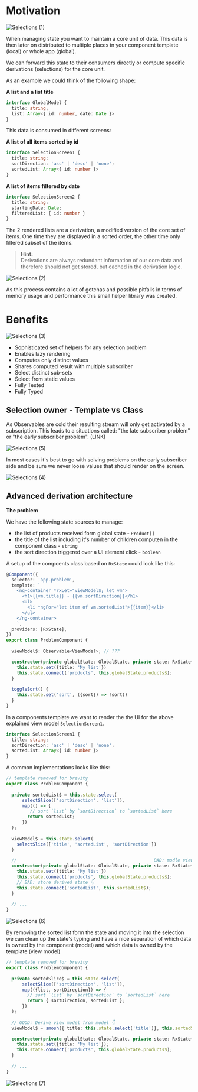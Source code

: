 # Motivation

![Selections (1)](https://user-images.githubusercontent.com/10064416/152422745-b3d8e094-d0f0-4810-b1b2-5f81fae25938.png)

When managing state you want to maintain a core unit of data. 
This data is then later on distributed to multiple places in your component template (local) or whole app (global). 

We can forward this state to their consumers directly or compute specific derivations (selections) for the core unit.

As an example we could think of the following shape: 

**A list and a list title**
```typescript
interface GlobalModel {
  title: string;
  list: Array<{ id: number, date: Date }>
}
```

This data is consumed in different screens:

**A list of all items sorted by id**
```typescript
interface SelectionScreen1 {
  title: string;
  sortDirection: 'asc' | 'desc' | 'none';
  sortedList: Array<{ id: number }>
}
```

**A list of items filtered by date**
```typescript
interface SelectionScreen2 {
  title: string;
  startingDate: Date;
  filteredList: { id: number }
}
```

The 2 rendered lists are a derivation, a modified version of the core set of items.
One time they are displayed in a sorted order, the other time only filtered subset of the items.

> **Hint:**  
> Derivations are always redundant information of our core data and therefore should not get stored,
> but cached in the derivation logic.

![Selections (2)](https://user-images.githubusercontent.com/10064416/152422803-bfd07ab2-0a6f-4521-836e-b71677e11923.png)

As this process contains a lot of gotchas and possible pitfalls in terms of memory usage and performance this small helper library was created.

# Benefits

![Selections (3)](https://user-images.githubusercontent.com/10064416/152422856-a483a06c-84e0-4067-9eaa-f3bb54a0156d.png)


- Sophisticated set of helpers for any selection problem
- Enables lazy rendering
- Computes only distinct values
- Shares computed result with multiple subscriber
- Select distinct sub-sets
- Select from static values
- Fully Tested
- Fully Typed

## Selection owner - Template vs Class

As Observables are cold their resulting stream will only get activated by a subscription.
This leads to a situations called: "the late subscriber problem" or "the early subscriber problem". (LINK)

![Selections (5)](https://user-images.githubusercontent.com/10064416/152422955-cb89d198-1a69-450b-be84-29dd6c8c4fdb.png)


In most cases it's best to go with solving problems on the early subscriber side and be sure we never loose values that should render on the screen.

![Selections (4)](https://user-images.githubusercontent.com/10064416/152422883-0b5f6006-7929-4520-b0b2-79eb61e4eb08.png)


## Advanced derivation architecture

**The problem**

We have the following state sources to manage:
- the list of products received form global state - `Product[]`
- the title of the list including it's number of children computen in the component class - `string`
- the sort direction triggered over a UI element click - `boolean`

A setup of the compoents class based on `RxState` could look like this:

```typescript
@Component({
  selector: 'app-problem',
  template: `
    <ng-container *rxLet="viewModel$; let vm">
      <h1>{{vm.title}} - {{vm.sortDirection}}</h1>
      <ul>
        <li *ngFor="let item of vm.sortedList">{{item}}</li>
      </ul>
    </ng-container>
    `,
  providers: [RxState],
})
export class ProblemComponent {
  
  viewModel$: Observable<ViewModel>; // ???

  constructor(private globalState: GlobalState, private state: RxState<Model>) {
    this.state.set({title: 'My list'})
    this.state.connect('products', this.globalState.products$);
  }
  
  toggleSort() {
    this.state.set('sort', ({sort}) => !sort))
  }
}

```

In a components template we want to render the the UI for the above explained view model `SelectionScreen1`.

```typescript
interface SelectionScreen1 {
  title: string;
  sortDirection: 'asc' | 'desc' | 'none';
  sortedList: Array<{ id: number }>
}
```

A common implementations looks like this:


```typescript
// template removed for brevity
export class ProblemComponent {
  
  private sortedList$ = this.state.select(
      selectSlice(['sortDirection', 'list']),
      map(() => {
         // sort `list` by `sortDirection` to `sortedList` here
        return sortedList;
      })
  );
  
  viewModel$ = this.state.select(
    selectSlice(['title', 'sortedList', 'sortDirection'])
  )

  //                                                    BAD: modle viewmodel mix up 👇
  constructor(private globalState: GlobalState, private state: RxState<Model & Pick<ViewModel, 'sortedList'>>) {
    this.state.set({title: 'My list'})
    this.state.connect('products', this.globalState.products$);
    // BAD: store derived state 👇
    this.state.connect('sortedList', this.sortedList$);
  }
  
  // ...
}

```

![Selections (6)](https://user-images.githubusercontent.com/10064416/152422999-db8260f0-69e1-4d99-b6ac-b2b1d043b4b7.png)

By removing the sorted list form the state and moving it into the selection  
we can clean up the state's typing and have a nice separation of which data is owned by the component (model) and which data is owned by the template (view model)

```typescript
// template removed for brevity
export class ProblemComponent {
  
  private sortedSlice$ = this.state.select(
      selectSlice(['sortDirection', 'list']),
      map(({list, sortDirection}) => {
        // sort `list` by `sortDirection` to `sortedList` here
        return { sortDirection, sortedList };
      })
  );
  
  // GOOD: Derive view model from model 👇
  viewModel$ = smosh({ title: this.state.select('title')}, this.sortedSlice$);

  constructor(private globalState: GlobalState, private state: RxState<Model>) {
    this.state.set({title: 'My list'});
    this.state.connect('products', this.globalState.products$);
  }
  
  // ...
}

```

![Selections (7)](https://user-images.githubusercontent.com/10064416/152423026-d23326c2-97d5-4bd0-9015-f498c3fc0e55.png)

